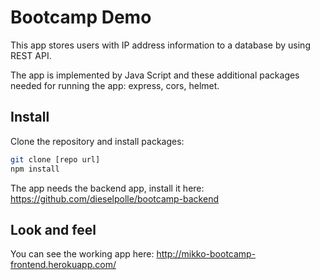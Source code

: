 # Bootcamp Demo

This app stores users with IP address information to a database by using REST API. 

The app is implemented by Java Script and these additional packages needed for running the app: express, cors, helmet.

## Install
Clone the repository and install packages:
```bash
git clone [repo url]
npm install
```
The app needs the backend app, install it here:
https://github.com/dieselpolle/bootcamp-backend

## Look and feel

You can see the working app here:
http://mikko-bootcamp-frontend.herokuapp.com/
